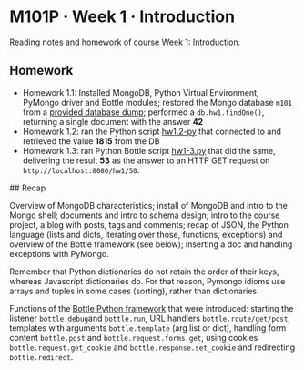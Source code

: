 # M101P · Week 1 · Introduction

Reading notes and homework of course [Week 1: Introduction](https://education.mongodb.com/courses/10gen/M101P/2014_February/courseware/Week_1_Introduction/).

## Homework

* Homework 1.1: Installed MongoDB, Python Virtual Environment, PyMongo driver and Bottle modules; restored the Mongo database `m101` from a [provided database dump](hw1-1.184820ec29b6.zip); performed a `db.hw1.findOne()`, returning a single document with the answer **42**
* Homework 1.2: ran the Python script [hw1.2-py](hw1-2.21394489c9ad.py) that connected to and retrieved the value **1815** from the DB
* Homework 1.3: ran Python Bottle script [hw1-3.py](hw1-3.e594fc84d4ac.py) that did the same, delivering the result **53** as the answer to an HTTP GET request on `http://localhost:8080/hw1/50`.

## Recap

Overview of MongoDB characteristics; install of MongoDB and intro to the Mongo shell; documents and intro to schema design; intro to the course project, a blog with posts, tags and comments; recap of JSON, the Python language (lists and dicts, iterating over those, functions, exceptions) and overview of the Bottle framework (see below); inserting a doc and handling exceptions with PyMongo.

Remember that Python dictionaries do not retain the order of their keys, whereas Javascript dictionaries do. For that reason, Pymongo idioms use arrays and tuples in some cases (sorting), rather than dictionaries.

Functions of the [Bottle Python framework](http://bottlepy.org/docs/dev/index.html) that were introduced: starting the listener ``bottle.debug``and ``bottle.run``, URL handlers ``bottle.route/get/post``, templates with arguments ``bottle.template`` (arg list or dict), handling form content ``bottle.post`` and ``bottle.request.forms.get``, using cookies ``bottle.request.get_cookie`` and ``bottle.response.set_cookie`` and redirecting ``bottle.redirect``.
